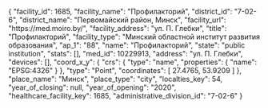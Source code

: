 {
    "facility_id": 1685,
    "facility_name": "Профилакторий",
    "district_id": "7-02-6",
    "district_name": "Первомайский район, Минск",
    "facility_url": "https:\/\/med.moiro.by\/",
    "facility_address": "ул. П. Глебки",
    "title": "Профилакторий",
    "facility_type": "Минский областной институт развития образования",
    "ap_1": "88",
    "name": "Профилакторий",
    "state": "public institution",
    "stats": [],
    "med_id": 10229913,
    "address": "ул. П. Глебки",
    "devices": [],
    "coord_x_y": {
        "crs": {
            "type": "name",
            "properties": {
                "name": "EPSG:4326"
            }
        },
        "type": "Point",
        "coordinates": [
            27.4765,
            53.9209
        ]
    },
    "place_name": "Минск",
    "place_type": "city",
    "localties_key": 54,
    "year_of_closing": null,
    "year_of_opening": "2020",
    "healthcare_facility_key": 1685,
    "administrative_division_id": "7-02-6"
}